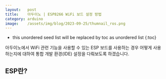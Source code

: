 ```yaml
---
layout:   post
title:    아두이노 | ESP8266 WiFi 보드 설정 방법
category: arduino
image:    /assets/img/blog/2023-09-25/thumnail_ros.png
---
```


* this unordered seed list will be replaced by toc as unordered list
{:toc}

아두이노에서 WiFi 관련 기능을 사용할 수 있는 ESP 보드를 사용하는 경우 어떻게 사용하는지에 대하여 통합 개발 환경(IDE) 설정을 다뤄보도록 하겠습니다.

## ESP란?